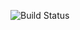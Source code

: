 ![Build Status](https://codebuild.us-east-1.amazonaws.com/badges?uuid=eyJlbmNyeXB0ZWREYXRhIjoiaWpDS2JTZ1pYWjZkTlVDMCtkWGJnRS84djArdlVBQUN2aDMySTV0MlN5OUhCazVCb2ZMdmZvSGk2YVJQWlZ4dmE5ZXlKSXpWT2UvL2xod1ladUVtbnU0PSIsIml2UGFyYW1ldGVyU3BlYyI6IklBUmh0VVAzT0pnWnFIQ0kiLCJtYXRlcmlhbFNldFNlcmlhbCI6MX0%3D&branch=master)
